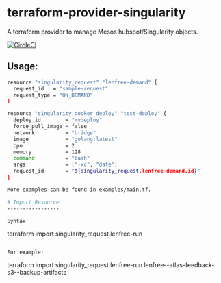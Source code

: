 terraform-provider-singularity
===============================

A terraform provider to manage Mesos hubspot/Singularity objects.

[![CircleCI](https://circleci.com/gh/packetloop/terraform-provider-singularity.svg?style=svg)](https://circleci.com/gh/packetloop/terraform-provider-singularity)

Usage:
------

```bash
resource "singularity_request" "lenfree-demand" {
  request_id   = "sample-request"
  request_type = "ON_DEMAND"
}

resource "singularity_docker_deploy" "test-deploy" {
  deploy_id        = "mydeploy"
  force_pull_image = false
  network          = "bridge"
  image            = "golang:latest"
  cpu              = 2
  memory           = 128
  command          = "bash"
  args             = ["-xc", "date"]
  request_id       = "${singularity_request.lenfree-demand.id}"
}

More examples can be found in examples/main.tf.

# Import Resource 
-----------------

Syntax

```
 terraform import singularity_request.lenfree-run <resource ID>
 
```

For example:
```
 terraform import singularity_request.lenfree-run lenfree--atlas-feedback-s3--backup-artifacts                                                                                              
```

